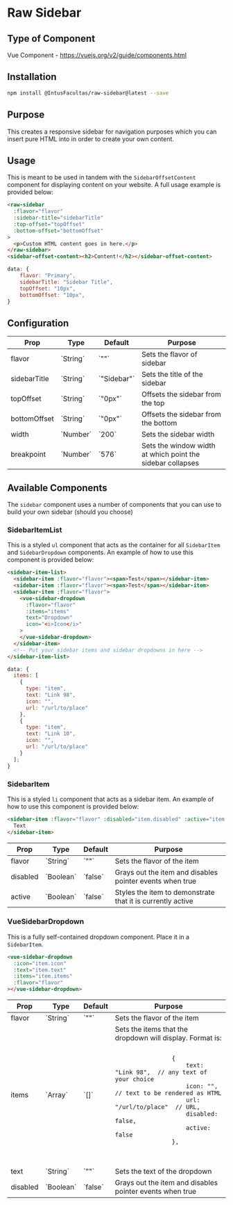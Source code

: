 # Raw Sidebar

## Type of Component

Vue Component - https://vuejs.org/v2/guide/components.html

## Installation

```bash
npm install @IntusFacultas/raw-sidebar@latest --save
```

## Purpose

This creates a responsive sidebar for navigation purposes which you can insert pure HTML into in order to create your own content.

## Usage

This is meant to be used in tandem with the `SidebarOffsetContent` component for displaying content on your website. A full usage example is provided below:

```html
<raw-sidebar
  :flavor="flavor"
  :sidebar-title="sidebarTitle"
  :top-offset="topOffset"
  :bottom-offset="bottomOffset"
>
  <p>Custom HTML content goes in here.</p>
</raw-sidebar>
<sidebar-offset-content><h2>Content!</h2></sidebar-offset-content>
```

```javascript
data: {
    flavor: "Primary",
    sidebarTitle: "Sidebar Title",
    topOffset: "10px",
    bottomOffset: "10px",
}
```

## Configuration

<table>
    <thead>
        <tr>
            <th>Prop</th>
            <th>Type</th>
            <th>Default</th>
            <th>Purpose</th>
        </tr>
    </thead>
    <tbody>
        <tr>
            <td>flavor</td>
            <td>`String`</td>
            <td>`""`</td>
            <td>Sets the flavor of sidebar</td>
        </tr>
        <tr>
            <td>sidebarTitle</td>
            <td>`String`</td>
            <td>`"Sidebar"`</td>
            <td>Sets the title of the sidebar</td>
        </tr>
        <tr>
            <td>topOffset</td>
            <td>`String`</td>
            <td>`"0px"`</td>
            <td>Offsets the sidebar from the top</td>
        </tr>
        <tr>
            <td>bottomOffset</td>
            <td>`String`</td>
            <td>`"0px"`</td>
            <td>Offsets the sidebar from the bottom</td>
        </tr>
        <tr>
            <td>width</td>
            <td>`Number`</td>
            <td>`200`</td>
            <td>Sets the sidebar width</td>
        </tr>
        <tr>
            <td>breakpoint</td>
            <td>`Number`</td>
            <td>`576`</td>
            <td>Sets the window width at which point the sidebar collapses</td>
        </tr>
    </tbody>
</table>

## Available Components

The `sidebar` component uses a number of components that you can use to build your own sidebar (should you choose)

### SidebarItemList

This is a styled `ul` component that acts as the container for all `SidebarItem` and `SidebarDropdown` components. An example of how to use this component is provided below:

```html
<sidebar-item-list>
  <sidebar-item :flavor="flavor"><span>Test</span></sidebar-item>
  <sidebar-item :flavor="flavor"><span>Test</span></sidebar-item>
  <sidebar-item :flavor="flavor">
    <vue-sidebar-dropdown
      :flavor="flavor"
      :items="items"
      text="Dropdown"
      icon="<i>Icon</i>"
    >
    </vue-sidebar-dropdown>
  </sidebar-item>
  <!-- Put your sidebar items and sidebar dropdowns in here -->
</sidebar-item-list>
```

```javascript
data: {
  items: [
    {
      type: "item",
      text: "Link 98",
      icon: "",
      url: "/url/to/place"
    },
    {
      type: "item",
      text: "Link 10",
      icon: "",
      url: "/url/to/place"
    }
  ];
}
```

### SidebarItem

This is a styled `li` component that acts as a sidebar item. An example of how to use this component is provided below:

```html
<sidebar-item :flavor="flavor" :disabled="item.disabled" :active="item.active">
  Text
</sidebar-item>
```

<table>
    <thead>
        <tr>
            <th>Prop</th>
            <th>Type</th>
            <th>Default</th>
            <th>Purpose</th>
        </tr>
    </thead>
    <tbody>
        <tr>
            <td>flavor</td>
            <td>`String`</td>
            <td>`""`</td>
            <td>Sets the flavor of the item</td>
        </tr>
        <tr>
            <td>disabled</td>
            <td>`Boolean`</td>
            <td>`false`</td>
            <td>Grays out the item and disables pointer events when true</td>
        </tr>
        <tr>
            <td>active</td>
            <td>`Boolean`</td>
            <td>`false`</td>
            <td>Styles the item to demonstrate that it is currently active</td>
        </tr>
    </tbody>
</table>

### VueSidebarDropdown

This is a fully self-contained dropdown component. Place it in a `SidebarItem`.

```html
<vue-sidebar-dropdown
  :icon="item.icon"
  :text="item.text"
  :items="item.items"
  :flavor="flavor"
></vue-sidebar-dropdown>
```

<table>
    <thead>
        <tr>
            <th>Prop</th>
            <th>Type</th>
            <th>Default</th>
            <th>Purpose</th>
        </tr>
    </thead>
    <tbody>
        <tr>
            <td>flavor</td>
            <td>`String`</td>
            <td>`""`</td>
            <td>Sets the flavor of the item</td>
        </tr>
        <tr>
            <td>items</td>
            <td>`Array`</td>
            <td>`[]`</td>
            <td>Sets the items that the dropdown will display. Format is: <br>
            <pre>
                <code>
                {
                    text: "Link 98",  // any text of your choice
                    icon: "",  // text to be rendered as HTML
                    url: "/url/to/place"  // URL,
                    disabled: false,
                    active: false
                },
                </code>
            </pre>
            </td>
        </tr>
        <tr>
            <td>text</td>
            <td>`String`</td>
            <td>`""`</td>
            <td>Sets the text of the dropdown</td>
        </tr>
        <tr>
            <td>disabled</td>
            <td>`Boolean`</td>
            <td>`false`</td>
            <td>Grays out the item and disables pointer events when true</td>
        </tr>
    </tbody>
</table>
